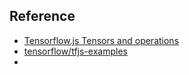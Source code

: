 

## Reference
- [Tensorflow.js Tensors and operations](https://www.tensorflow.org/js/guide/tensors_operations)
- [tensorflow/tfjs-examples](https://github.com/tensorflow/tfjs-examples)
- 